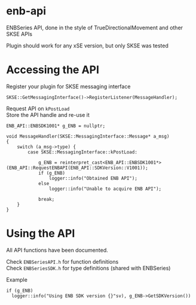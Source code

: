 # enb-api
ENBSeries API, done in the style of TrueDirectionalMovement and other SKSE APIs

Plugin should work for any xSE version, but only SKSE was tested

# Accessing the API

Register your plugin for SKSE messaging interface  
```
SKSE::GetMessagingInterface()->RegisterListener(MessageHandler);
```  
  
Request API on `kPostLoad`  
Store the API handle and re-use it

```
ENB_API::ENBSDK1001* g_ENB = nullptr;

void MessageHandler(SKSE::MessagingInterface::Message* a_msg)
{
	switch (a_msg->type) {
		case SKSE::MessagingInterface::kPostLoad:

			g_ENB = reinterpret_cast<ENB_API::ENBSDK1001*>(ENB_API::RequestENBAPI(ENB_API::SDKVersion::V1001));
			if (g_ENB) 
				logger::info("Obtained ENB API");
			else
				logger::info("Unable to acquire ENB API");

			break;
	}
}
```

# Using the API

All API functions have been documented.

Check `ENBSeriesAPI.h` for function definitions  
Check `ENBSeriesSDK.h` for type definitions (shared with ENBSeries)

Example
```
if (g_ENB)
  logger::info("Using ENB SDK version {}"sv), g_ENB->GetSDKVersion())
```


